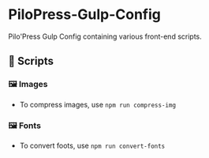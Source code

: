 # PiloPress-Gulp-Config
Pilo'Press Gulp Config containing various front-end scripts.

## 🔨 Scripts

### 🖼 Images
- To compress images, use `npm run compress-img`

### 🖼 Fonts
- To convert foots, use `npm run convert-fonts`
